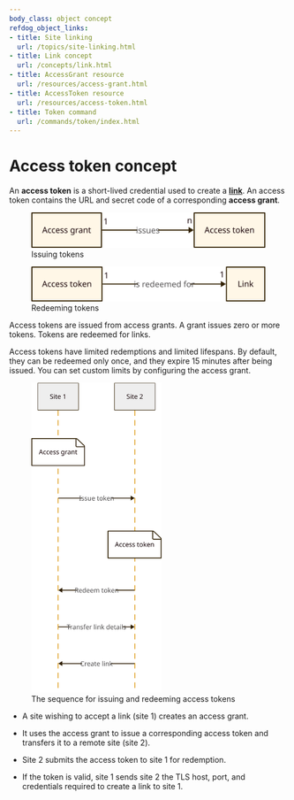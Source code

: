 ```yaml
---
body_class: object concept
refdog_object_links:
- title: Site linking
  url: /topics/site-linking.html
- title: Link concept
  url: /concepts/link.html
- title: AccessGrant resource
  url: /resources/access-grant.html
- title: AccessToken resource
  url: /resources/access-token.html
- title: Token command
  url: /commands/token/index.html
---
```


# Access token concept

<section>

An **access token** is a short-lived credential used to create a
**[link](link.html)**.  An access token contains the URL and secret
code of a corresponding **access grant**.

<figure>
  <img src="images/access-token-model-1.svg"/>
  <figcaption>Issuing tokens</figcaption>
</figure>

<figure>
  <img src="images/access-token-model-2.svg"/>
  <figcaption>Redeeming tokens</figcaption>
</figure>

Access tokens are issued from access grants.  A grant issues zero or
more tokens.  Tokens are redeemed for links.

Access tokens have limited redemptions and limited lifespans.
By default, they can be redeemed only once, and they expire 15
minutes after being issued.  You can set custom limits by
configuring the access grant.

<figure>
  <img src="images/access-token-1.svg" style="max-height: 40em;"/>
  <figcaption>The sequence for issuing and redeeming access tokens</figcaption>
</figure>

* A site wishing to accept a link (site 1) creates an access grant.

* It uses the access grant to issue a corresponding access token
  and transfers it to a remote site (site 2).

* Site 2 submits the access token to site 1 for redemption.

* If the token is valid, site 1 sends site 2 the TLS host, port, and
  credentials required to create a link to site 1.

</section>
